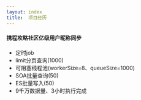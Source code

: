 ```yaml
---
layout: index
title:  项目经历
---
```


#### 携程攻略社区亿级用户昵称同步

* 定时job
* limit分页查询(1000)
* 可阻塞线程池(workerSize=8、queueSize=1000)
* SOA批量查询(50)
* ES批量写入(50)
* 9千万数据量、3小时执行完成
